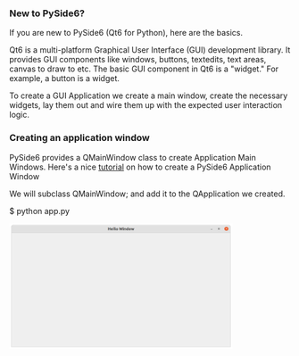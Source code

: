 ### New to PySide6?
If you are new to PySide6 (Qt6 for Python), here are the basics.

Qt6 is a multi-platform Graphical User Interface (GUI) development library. 
It provides GUI components like windows, buttons, textedits, text areas, canvas to draw to etc.
The basic GUI component in Qt6 is a "widget." For example, a button is a widget.

To create a GUI Application we create a main window, create the necessary widgets, lay them out and wire them up with the expected user interaction logic.

### Creating an application window
PySide6 provides a QMainWindow class to create Application Main Windows. Here's a nice [tutorial](https://doc.qt.io/qtforpython-6/tutorials/datavisualize/add_mainwindow.html?highlight=qmainwindow) on how to create a PySide6 Application Window

We will subclass QMainWindow; and add it to the QApplication we created.

$ python app.py <br>

<img src="../images/02_helloWindow.png" width="400" height="225">
